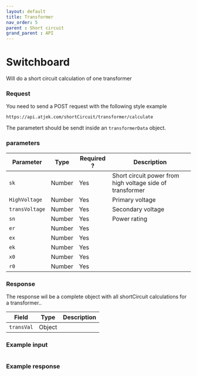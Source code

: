 ```yaml
---
layout: default
title: Transformer
nav_order: 5
parent : Short circuit
grand_parent : API
---
```


# Switchboard
Will do a short circuit calculation of one transformer

### Request
You need to send a POST request with the following style example 
```
https://api.atjek.com/shortCircuit/transformer/calculate
```

The parametert should be sendt inside an `transformerData` object.

### parameters 

| Parameter              | Type              | Required ? | Description  |
|------------------------|-------------------|------------|--------------|
| `sk`                   | Number            | Yes        | Short circuit power from high voltage side of transformer |
| `HighVoltage`          | Number            | Yes        | Primary voltage                                           |
| `transVoltage`         | Number            | Yes        | Secondary voltage                                         |
| `sn`                   | Number            | Yes        | Power rating                                              |
| `er`                   | Number            | Yes        | |
| `ex`                   | Number            | Yes        | | 
| `ek`                   | Number            | Yes        | |
| `x0`                   | Number            | Yes        | |
| `r0`                   | Number            | Yes        | |

### Response
The response wil be a complete object with all shortCircuit calculations for a transformer..

| Field              | Type              | Description  |
|--------------------|-------------------|--------------|
| `transVal`         | Object            |              |


### Example input
```

```

### Example response
```

```